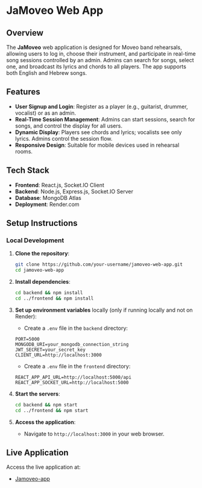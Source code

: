 # JaMoveo Web App

## Overview

The **JaMoveo** web application is designed for Moveo band rehearsals, allowing users to log in, choose their instrument, and participate in real-time song sessions controlled by an admin. Admins can search for songs, select one, and broadcast its lyrics and chords to all players. The app supports both English and Hebrew songs.

## Features

- **User Signup and Login**: Register as a player (e.g., guitarist, drummer, vocalist) or as an admin.
- **Real-Time Session Management**: Admins can start sessions, search for songs, and control the display for all users.
- **Dynamic Display**: Players see chords and lyrics; vocalists see only lyrics. Admins control the session flow.
- **Responsive Design**: Suitable for mobile devices used in rehearsal rooms.

## Tech Stack

- **Frontend**: React.js, Socket.IO Client
- **Backend**: Node.js, Express.js, Socket.IO Server
- **Database**: MongoDB Atlas
- **Deployment**: Render.com

## Setup Instructions

### Local Development

1. **Clone the repository**:

   ```bash
   git clone https://github.com/your-username/jamoveo-web-app.git
   cd jamoveo-web-app
   ```

2. **Install dependencies**:

   ```bash
   cd backend && npm install
   cd ../frontend && npm install
   ```

3. **Set up environment variables** locally (only if running locally and not on Render):

   - Create a `.env` file in the `backend` directory:

   ```plaintext
   PORT=5000
   MONGODB_URI=your_mongodb_connection_string
   JWT_SECRET=your_secret_key
   CLIENT_URL=http://localhost:3000
   ```

   - Create a `.env` file in the `frontend` directory:

   ```plaintext
   REACT_APP_API_URL=http://localhost:5000/api
   REACT_APP_SOCKET_URL=http://localhost:5000
   ```

4. **Start the servers**:

   ```bash
   cd backend && npm start
   cd ../frontend && npm start
   ```

5. **Access the application**:

   - Navigate to `http://localhost:3000` in your web browser.

## Live Application

Access the live application at:

-  [Jamoveo-app](https://jamoveo-app-frontend.onrender.com)

